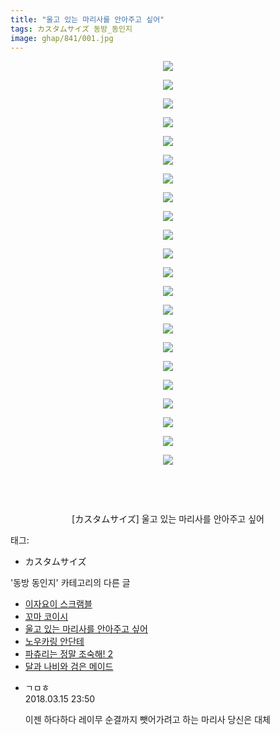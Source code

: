 ```yaml
---
title: "울고 있는 마리사를 안아주고 싶어"
tags: カスタムサイズ 동방_동인지
image: ghap/841/001.jpg
---
```

<div class="article">
<p style="text-align: center; clear: none; float: none;"><img src="{{ site.nasurl }}/ghap/841/001.jpg"/></p>
<p style="text-align: center; clear: none; float: none;"><img src="{{ site.nasurl }}/ghap/841/002.jpg"/></p>
<p style="text-align: center; clear: none; float: none;"><img src="{{ site.nasurl }}/ghap/841/003.jpg"/></p>
<p style="text-align: center; clear: none; float: none;"><img src="{{ site.nasurl }}/ghap/841/004.jpg"/></p>
<p style="text-align: center; clear: none; float: none;"><img src="{{ site.nasurl }}/ghap/841/005.jpg"/></p>
<p style="text-align: center; clear: none; float: none;"><img src="{{ site.nasurl }}/ghap/841/006.jpg"/></p>
<p style="text-align: center; clear: none; float: none;"><img src="{{ site.nasurl }}/ghap/841/007.jpg"/></p>
<p style="text-align: center; clear: none; float: none;"><img src="{{ site.nasurl }}/ghap/841/008.jpg"/></p>
<p style="text-align: center; clear: none; float: none;"><img src="{{ site.nasurl }}/ghap/841/009.jpg"/></p>
<p style="text-align: center; clear: none; float: none;"><img src="{{ site.nasurl }}/ghap/841/010.jpg"/></p>
<p style="text-align: center; clear: none; float: none;"><img src="{{ site.nasurl }}/ghap/841/011.jpg"/></p>
<p style="text-align: center; clear: none; float: none;"><img src="{{ site.nasurl }}/ghap/841/012.jpg"/></p>
<p style="text-align: center; clear: none; float: none;"><img src="{{ site.nasurl }}/ghap/841/013.jpg"/></p>
<p style="text-align: center; clear: none; float: none;"><img src="{{ site.nasurl }}/ghap/841/014.jpg"/></p>
<p style="text-align: center; clear: none; float: none;"><img src="{{ site.nasurl }}/ghap/841/015.jpg"/></p>
<p style="text-align: center; clear: none; float: none;"><img src="{{ site.nasurl }}/ghap/841/016.jpg"/></p>
<p style="text-align: center; clear: none; float: none;"><img src="{{ site.nasurl }}/ghap/841/017.jpg"/></p>
<p style="text-align: center; clear: none; float: none;"><img src="{{ site.nasurl }}/ghap/841/018.jpg"/></p>
<p style="text-align: center; clear: none; float: none;"><img src="{{ site.nasurl }}/ghap/841/019.jpg"/></p>
<p style="text-align: center; clear: none; float: none;"><img src="{{ site.nasurl }}/ghap/841/020.jpg"/></p>
<p style="text-align: center; clear: none; float: none;"><img src="{{ site.nasurl }}/ghap/841/021.jpg"/></p>
<p style="text-align: center; clear: none; float: none;"><img src="{{ site.nasurl }}/ghap/841/022.jpg"/></p>
<p style="text-align: center; clear: none; float: none;"><br/></p>
<p style="text-align: center; clear: none; float: none;"><br/></p>
<p style="text-align: center; clear: none; float: none;">[カスタムサイズ] 울고 있는 마리사를 안아주고 싶어</p>
</div><div class="tagTrail">
<p>태그: </p>
<ul>
<li>カスタムサイズ</li>
</ul>
</div><div class="another">
<p>'동방 동인지' 카테고리의 다른 글</p>
<ul>
<li><a href="/2016-07-14-ghap_843">이자요이 스크램블</a></li>
<li><a href="/2016-07-14-ghap_842">꼬마 코이시</a></li>
<li><a href="/2016-07-14-ghap_841">울고 있는 마리사를 안아주고 싶어</a></li>
<li><a href="/2016-07-14-ghap_840">노우카링 안단테</a></li>
<li><a href="/2016-07-13-ghap_839">파츄리는 정말 조숙해! 2</a></li>
<li><a href="/2016-07-13-ghap_838">달과 나비와 검은 메이드</a></li>
</ul>
</div><div class="cb_module cb_fluid">
<div class="cb_wrt cb_profile">
<div class="comment">
<ul>
<li class="cb_thumb_off" id="comment15219993">
<div class="cb_comment_area">
<div class="cb_info_area">
<div class="cb_section">
<span class="cb_nick_name">ㄱㅁㅎ</span>
</div>
<div class="cb_section">
<span class="cb_date">2018.03.15 23:50 </span>
</div>
</div>
<div class="cb_dsc_comment">
<p class="cb_dsc">
											이젠 하다하다 레이무 순결까지 뺏어가려고 하는 마리사 당신은 대체
										</p>
</div>
</div></li>
</ul>
</div>
</div><!-- commentList close -->
</div>